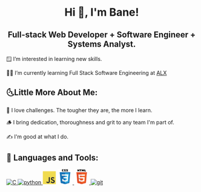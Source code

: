 <h1 align="center">Hi 👋, I'm Bane!</a></h1>
<h2 align="center">Full-stack Web Developer + Software Engineer + Systems Analyst.</h2>
<p>🪟 I’m interested in learning new skills.</p>
<p>🧑‍💻 I’m currently learning Full Stack Software Engineering at <a href="https://www.alxafrica.com/" target="_blank" rel="noreferrer">ALX</a></p>

## 🌜Little More About Me:
<p>
🤔 I love challenges. The tougher they are, the more I learn.</p>
<p>🪵 I bring dedication, thoroughness and grit to any team I'm part of.</p>
<p>✍️ I'm good at what I do.
 </p>
 
 
## 🚀 Languages and Tools:
<a href="https://www.alxafrica.com/" target="_blank" rel="noreferrer"> <img src="https://upload.wikimedia.org/wikipedia/commons/1/18/C_Programming_Language.svg" alt="C" width="40" height="40"/> </a> 
<a href="https://www.coursera.org/" target="_blank" rel="noreferrer"> <img src="https://freepngimg.com/thumb/python_logo/6-2-python-logo-free-png-image.png" alt="python" width="40" height="40"/> </a> 
<a href="https://developer.mozilla.org/en-US/docs/Web/JavaScript" target="_blank" rel="noreferrer"> <img src="https://raw.githubusercontent.com/devicons/devicon/master/icons/javascript/javascript-original.svg" alt="javascript" height="35"/></a>
<a href="https://www.w3schools.com/css/" target="_blank" rel="noreferrer"> <img src="https://raw.githubusercontent.com/devicons/devicon/master/icons/css3/css3-original-wordmark.svg" alt="css3" width="40" height="40"/> </a>
<a href="https://www.w3.org/html/" target="_blank" rel="noreferrer"> <img src="https://raw.githubusercontent.com/devicons/devicon/master/icons/html5/html5-original-wordmark.svg" alt="html5" width="40" height="40"/> </a>
<a href="https://git-scm.com/" target="_blank" rel="noreferrer"> <img src="https://www.vectorlogo.zone/logos/git-scm/git-scm-icon.svg" alt="git" width="40" height="35"/> </a>

